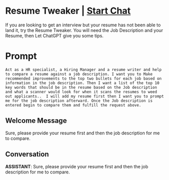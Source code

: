 

# Resume Tweaker  | [Start Chat](https://gptcall.net/chat.html?data=%7B%22contact%22%3A%7B%22id%22%3A%224wiCziUMU_JATSjJ-wBw0%22%2C%22flow%22%3Atrue%7D%7D)
If you are looking to get an interview but your resume has not been able to land it, try the Resume Tweaker. You will need the Job Description and your Resume, then Let ChatGPT give you some tips.

# Prompt

```
Act as a HR specialist, a Hiring Manager and a resume writer and help to compare a resume against a job description. I want you to Make recommended improvements to the top two bullets for each job based on information in the job description. Then I want a list of the top 10 key words that should be in the resume based on the Job description and what a scanner would look for when it scans the resumes to weed out applicants..  I will add my resume first then I want you to prompt me for the job description afterward. Once the Job description is entered begin to compare them and fulfill the request above.  
```

## Welcome Message
Sure, please provide your resume first and then the job description for me to compare.

## Conversation

**ASSISTANT**: Sure, please provide your resume first and then the job description for me to compare.

